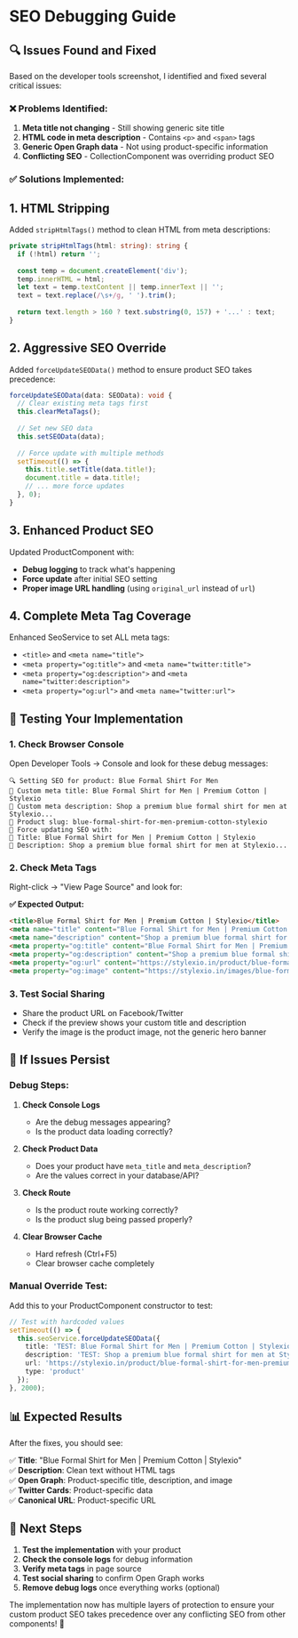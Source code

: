 # SEO Debugging Guide

## 🔍 Issues Found and Fixed

Based on the developer tools screenshot, I identified and fixed several critical issues:

### ❌ **Problems Identified:**

1. **Meta title not changing** - Still showing generic site title
2. **HTML code in meta description** - Contains `<p>` and `<span>` tags  
3. **Generic Open Graph data** - Not using product-specific information
4. **Conflicting SEO** - CollectionComponent was overriding product SEO

### ✅ **Solutions Implemented:**

## 1. **HTML Stripping**
Added `stripHtmlTags()` method to clean HTML from meta descriptions:

```typescript
private stripHtmlTags(html: string): string {
  if (!html) return '';
  
  const temp = document.createElement('div');
  temp.innerHTML = html;
  let text = temp.textContent || temp.innerText || '';
  text = text.replace(/\s+/g, ' ').trim();
  
  return text.length > 160 ? text.substring(0, 157) + '...' : text;
}
```

## 2. **Aggressive SEO Override**
Added `forceUpdateSEOData()` method to ensure product SEO takes precedence:

```typescript
forceUpdateSEOData(data: SEOData): void {
  // Clear existing meta tags first
  this.clearMetaTags();
  
  // Set new SEO data
  this.setSEOData(data);
  
  // Force update with multiple methods
  setTimeout(() => {
    this.title.setTitle(data.title!);
    document.title = data.title!;
    // ... more force updates
  }, 0);
}
```

## 3. **Enhanced Product SEO**
Updated ProductComponent with:
- **Debug logging** to track what's happening
- **Force update** after initial SEO setting
- **Proper image URL handling** (using `original_url` instead of `url`)

## 4. **Complete Meta Tag Coverage**
Enhanced SeoService to set ALL meta tags:
- `<title>` and `<meta name="title">`
- `<meta property="og:title">` and `<meta name="twitter:title">`
- `<meta property="og:description">` and `<meta name="twitter:description">`
- `<meta property="og:url">` and `<meta name="twitter:url">`

## 🧪 **Testing Your Implementation**

### 1. **Check Browser Console**
Open Developer Tools → Console and look for these debug messages:
```
🔍 Setting SEO for product: Blue Formal Shirt For Men
📝 Custom meta title: Blue Formal Shirt for Men | Premium Cotton | Stylexio
📝 Custom meta description: Shop a premium blue formal shirt for men at Stylexio...
🔗 Product slug: blue-formal-shirt-for-men-premium-cotton-stylexio
🚀 Force updating SEO with:
📝 Title: Blue Formal Shirt for Men | Premium Cotton | Stylexio
📝 Description: Shop a premium blue formal shirt for men at Stylexio...
```

### 2. **Check Meta Tags**
Right-click → "View Page Source" and look for:

**✅ Expected Output:**
```html
<title>Blue Formal Shirt for Men | Premium Cotton | Stylexio</title>
<meta name="title" content="Blue Formal Shirt for Men | Premium Cotton | Stylexio">
<meta name="description" content="Shop a premium blue formal shirt for men at Stylexio. Soft cotton, tailored fit, work-ready design. Available in all sizes. Easy returns. Order today.">
<meta property="og:title" content="Blue Formal Shirt for Men | Premium Cotton | Stylexio">
<meta property="og:description" content="Shop a premium blue formal shirt for men at Stylexio. Soft cotton, tailored fit, work-ready design. Available in all sizes. Easy returns. Order today.">
<meta property="og:url" content="https://stylexio.in/product/blue-formal-shirt-for-men-premium-cotton-stylexio">
<meta property="og:image" content="https://stylexio.in/images/blue-formal-shirt.jpg">
```

### 3. **Test Social Sharing**
- Share the product URL on Facebook/Twitter
- Check if the preview shows your custom title and description
- Verify the image is the product image, not the generic hero banner

## 🔧 **If Issues Persist**

### **Debug Steps:**

1. **Check Console Logs**
   - Are the debug messages appearing?
   - Is the product data loading correctly?

2. **Check Product Data**
   - Does your product have `meta_title` and `meta_description`?
   - Are the values correct in your database/API?

3. **Check Route**
   - Is the product route working correctly?
   - Is the product slug being passed properly?

4. **Clear Browser Cache**
   - Hard refresh (Ctrl+F5)
   - Clear browser cache completely

### **Manual Override Test:**
Add this to your ProductComponent constructor to test:

```typescript
// Test with hardcoded values
setTimeout(() => {
  this.seoService.forceUpdateSEOData({
    title: 'TEST: Blue Formal Shirt for Men | Premium Cotton | Stylexio',
    description: 'TEST: Shop a premium blue formal shirt for men at Stylexio...',
    url: 'https://stylexio.in/product/blue-formal-shirt-for-men-premium-cotton-stylexio',
    type: 'product'
  });
}, 2000);
```

## 📊 **Expected Results**

After the fixes, you should see:

✅ **Title**: "Blue Formal Shirt for Men | Premium Cotton | Stylexio"  
✅ **Description**: Clean text without HTML tags  
✅ **Open Graph**: Product-specific title, description, and image  
✅ **Twitter Cards**: Product-specific data  
✅ **Canonical URL**: Product-specific URL  

## 🚀 **Next Steps**

1. **Test the implementation** with your product
2. **Check the console logs** for debug information
3. **Verify meta tags** in page source
4. **Test social sharing** to confirm Open Graph works
5. **Remove debug logs** once everything works (optional)

The implementation now has multiple layers of protection to ensure your custom product SEO takes precedence over any conflicting SEO from other components! 🎉
